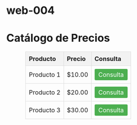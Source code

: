 # web-004
<!DOCTYPE html>
<html lang="es">
<head>
    <meta charset="UTF-8">
    <meta name="viewport" content="width=device-width, initial-scale=1.0">
    <title>Catálogo de Precios</title>
    <style>
        .catalogo {
            width: 80%;
            margin: 0 auto;
            border-collapse: collapse;
        }
        .catalogo th, .catalogo td {
            border: 1px solid #ddd;
            padding: 8px;
            text-align: left;
        }
        .catalogo th {
            background-color: #f2f2f2;
        }
        .boton-consulta {
            display: inline-block;
            padding: 5px 10px;
            background-color: #4CAF50; /* Color del botón */
            color: white; /* Color del texto */
            text-decoration: none;
            border-radius: 3px;
            transition: background-color 0.3s ease;
        }
        .boton-consulta:hover {
            background-color: #45a049; /* Color al pasar el mouse */
        }
    </style>
</head>
<body>
    <h1>Catálogo de Precios</h1>
    <table class="catalogo">
        <tr>
            <th>Producto</th>
            <th>Precio</th>
            <th>Consulta</th>
        </tr>
        <tr>
            <td>Producto 1</td>
            <td>$10.00</td>
            <td><a href="https://www.ejemplo.com/consulta1" class="boton-consulta">Consulta</a></td>
        </tr>
        <tr>
            <td>Producto 2</td>
            <td>$20.00</td>
            <td><a href="https://www.ejemplo.com/consulta2" class="boton-consulta">Consulta</a></td>
        </tr>
        <tr>
            <td>Producto 3</td>
            <td>$30.00</td>
            <td><a href="https://www.ejemplo.com/consulta3" class="boton-consulta">Consulta</a></td>
        </tr>
    </table>
</body>
</html>
